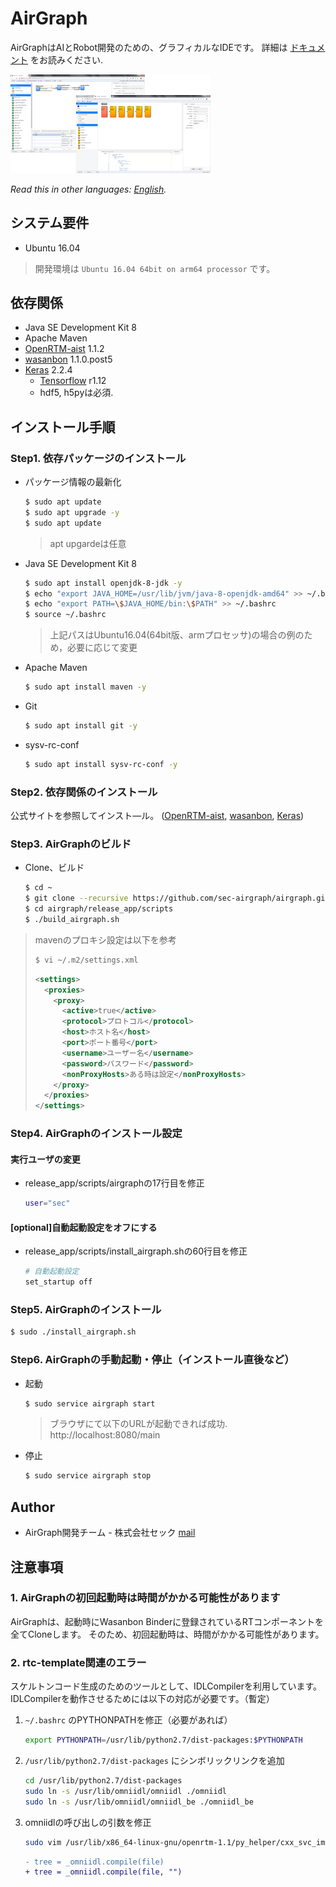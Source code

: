# AirGraph

AirGraphはAIとRobot開発のための、グラフィカルなIDEです。
詳細は [ドキュメント](https://sec-airgraph.github.io/AirGraph-doc) をお読みください.

<img src="https://github.com/sec-airgraph/airgraph/blob/master/docs/img/airgraph.png" width="320px">

*Read this in other languages: [English](README.en.md).*

## システム要件
* Ubuntu 16.04

> 開発環境は `Ubuntu 16.04 64bit on arm64 processor` です。

## 依存関係
* Java SE Development Kit 8
* Apache Maven
* [OpenRTM-aist](http://openrtm.org/) 1.1.2
* [wasanbon](http://wasanbon.org/) 1.1.0.post5
* [Keras](https://keras.io/) 2.2.4
    - [Tensorflow](https://www.tensorflow.org) r1.12
    - hdf5, h5pyは必須.

## インストール手順
### Step1. 依存パッケージのインストール
* パッケージ情報の最新化
    ```bash
    $ sudo apt update
    $ sudo apt upgrade -y
    $ sudo apt update
    ```
    > apt upgardeは任意

* Java SE Development Kit 8
    ```bash
    $ sudo apt install openjdk-8-jdk -y
    $ echo "export JAVA_HOME=/usr/lib/jvm/java-8-openjdk-amd64" >> ~/.bashrc
    $ echo "export PATH=\$JAVA_HOME/bin:\$PATH" >> ~/.bashrc
    $ source ~/.bashrc
    ```
    > 上記パスはUbuntu16.04(64bit版、armプロセッサ)の場合の例のため，必要に応じて変更

* Apache Maven
    ```bash
    $ sudo apt install maven -y
    ```

* Git
    ```bash
    $ sudo apt install git -y
    ```

* sysv-rc-conf
    ```bash
    $ sudo apt install sysv-rc-conf -y
    ```

### Step2. 依存関係のインストール
公式サイトを参照してインスト―ル。 ([OpenRTM-aist](http://openrtm.org/), [wasanbon](http://wasanbon.org/), [Keras](https://keras.io/))


### Step3. AirGraphのビルド
* Clone、ビルド
    ```bash
    $ cd ~
    $ git clone --recursive https://github.com/sec-airgraph/airgraph.git
    $ cd airgraph/release_app/scripts
    $ ./build_airgraph.sh
    ```

> mavenのプロキシ設定は以下を参考
> ```bash
> $ vi ~/.m2/settings.xml
> ```
> ```xml
> <settings>
>   <proxies>
>     <proxy>
>       <active>true</active>
>       <protocol>プロトコル</protocol>
>       <host>ホスト名</host>
>       <port>ポート番号</port>
>       <username>ユーザー名</username>
>       <password>パスワード</password>
>       <nonProxyHosts>ある時は設定</nonProxyHosts>
>     </proxy>
>   </proxies>
> </settings>
> ```

### Step4. AirGraphのインストール設定
#### 実行ユーザの変更
* release_app/scripts/airgraphの17行目を修正
    ```bash
    user="sec"
    ```

#### [optional]自動起動設定をオフにする
* release_app/scripts/install_airgraph.shの60行目を修正
    ```bash
    # 自動起動設定
    set_startup off
    ```

### Step5. AirGraphのインストール
```bash
$ sudo ./install_airgraph.sh
```

### Step6. AirGraphの手動起動・停止（インストール直後など）
* 起動
    ```bash
    $ sudo service airgraph start
    ```

    > ブラウザにて以下のURLが起動できれば成功.
    > http://localhost:8080/main

* 停止
    ```bash
    $ sudo service airgraph stop
    ```

## Author
- AirGraph開発チーム - 株式会社セック
    [mail](airgraph@sec.co.jp)

## 注意事項

### 1. AirGraphの初回起動時は時間がかかる可能性があります
AirGraphは、起動時にWasanbon Binderに登録されているRTコンポーネントを全てCloneします。
そのため、初回起動時は、時間がかかる可能性があります。

### 2. rtc-template関連のエラー
スケルトンコード生成のためのツールとして、IDLCompilerを利用しています。
IDLCompilerを動作させるためには以下の対応が必要です。（暫定）

1. `~/.bashrc` のPYTHONPATHを修正（必要があれば）
    ```bash
    export PYTHONPATH=/usr/lib/python2.7/dist-packages:$PYTHONPATH
    ```

2. `/usr/lib/python2.7/dist-packages` にシンボリックリンクを追加
    ```bash
    cd /usr/lib/python2.7/dist-packages
    sudo ln -s /usr/lib/omniidl/omniidl ./omniidl
    sudo ln -s /usr/lib/omniidl/omniidl_be ./omniidl_be
    ```

3. omniidlの呼び出しの引数を修正
    ```bash
    sudo vim /usr/lib/x86_64-linux-gnu/openrtm-1.1/py_helper/cxx_svc_impl.py
    ```
    ```diff
    - tree = _omniidl.compile(file)
    + tree = _omniidl.compile(file, "")
    ```
